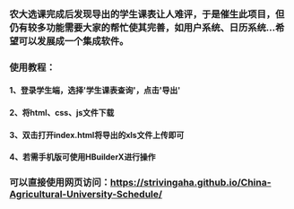 ### 农大选课完成后发现导出的学生课表让人难评，于是催生此项目，但仍有较多功能需要大家的帮忙使其完善，如用户系统、日历系统...希望可以发展成一个集成软件。
### 使用教程：
#### 1、登录学生端，选择'学生课表查询'，点击'导出'
#### 2、将html、css、js文件下载
#### 3、双击打开index.html将导出的xls文件上传即可
#### 4、若需手机版可使用HBuilderX进行操作
### 可以直接使用网页访问：https://strivingaha.github.io/China-Agricultural-University-Schedule/
